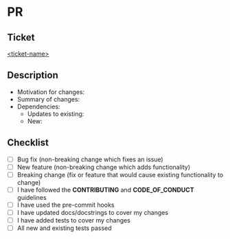 # PR

## Ticket

[\<ticket-name\>](\<link\>)

## Description

* Motivation for changes:
* Summary of changes:
* Dependencies:
  * Updates to existing:
  * New:

## Checklist

* [ ] Bug fix (non-breaking change which fixes an issue)
* [ ] New feature (non-breaking change which adds functionality)
* [ ] Breaking change (fix or feature that would cause existing functionality to change)
* [ ] I have followed the **CONTRIBUTING** and **CODE_OF_CONDUCT** guidelines
* [ ] I have used the pre-commit hooks
* [ ] I have updated docs/docstrings to cover my changes
* [ ] I have added tests to cover my changes
* [ ] All new and existing tests passed
